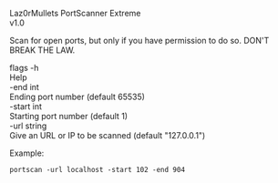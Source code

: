 Laz0rMullets
PortScanner Extreme                                                                                                                                                                                                    
v1.0

Scan for open ports, but only if you have permission to do so. 
DON'T BREAK THE LAW.

flags
 -h  
      Help  
 -end int  
      Ending port number (default 65535)  
  -start int  
      Starting port number (default 1)  
  -url string  
      Give an URL or IP to be scanned (default "127.0.0.1")  

Example:
```
portscan -url localhost -start 102 -end 904
```

